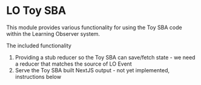 # LO Toy SBA

This module provides various functionality for using the Toy SBA code within the Learning Observer system.

The included functionality

1. Providing a stub reducer so the Toy SBA can save/fetch state - we need a reducer that matches the source of LO Event
1. Serve the Toy SBA built NextJS output - not yet implemented, instructions below
